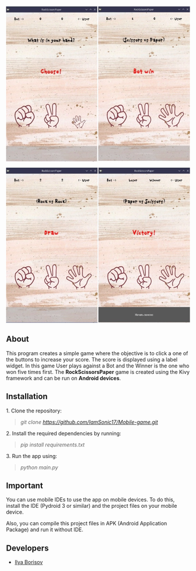 <p align="center">
      <img src="01.jpg" width="726">
</p>

<p align="center">
      <img src="02.jpg" width="726">
</p>


## About
This program creates a simple game where the objective is to click a one of the buttons to increase your score. The score is displayed using a label widget.
In this game User plays against a Bot and the Winner is the one who won five times first.
The **RockScissorsPaper** game is created using the Kivy framework and can be run on **Android devices**.

## Installation
<p>1. Clone the repository: 

>*git clone https://github.com/IamSonic17/Mobile-game.git*
<p>2. Install the required dependencies by running: 

>*pip install requirements.txt*
<p>3. Run the app using:

>*python main.py*


## Important
You can use mobile IDEs to use the app on mobile devices. To do this, install the IDE (Pydroid 3 or similar) and the project files on your mobile device.
<p> Also, you can compile this project files in APK (Android Application Package) and run it without IDE.

## Developers

- [Ilya Borisov](https://github.com/IamSonic17)